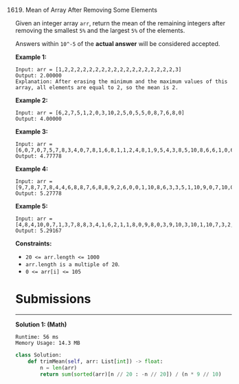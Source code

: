1619. Mean of Array After Removing Some Elements

Given an integer array `arr`, return the mean of the remaining integers after removing the smallest `5%` and the largest `5%` of the elements.

Answers within `10^-5` of the **actual answer** will be considered accepted.

 

**Example 1:**
```
Input: arr = [1,2,2,2,2,2,2,2,2,2,2,2,2,2,2,2,2,2,2,3]
Output: 2.00000
Explanation: After erasing the minimum and the maximum values of this array, all elements are equal to 2, so the mean is 2.
```

**Example 2:**
```
Input: arr = [6,2,7,5,1,2,0,3,10,2,5,0,5,5,0,8,7,6,8,0]
Output: 4.00000
```

**Example 3:**
```
Input: arr = [6,0,7,0,7,5,7,8,3,4,0,7,8,1,6,8,1,1,2,4,8,1,9,5,4,3,8,5,10,8,6,6,1,0,6,10,8,2,3,4]
Output: 4.77778
```

**Example 4:**
```
Input: arr = [9,7,8,7,7,8,4,4,6,8,8,7,6,8,8,9,2,6,0,0,1,10,8,6,3,3,5,1,10,9,0,7,10,0,10,4,1,10,6,9,3,6,0,0,2,7,0,6,7,2,9,7,7,3,0,1,6,1,10,3]
Output: 5.27778
```

**Example 5:**
```
Input: arr = [4,8,4,10,0,7,1,3,7,8,8,3,4,1,6,2,1,1,8,0,9,8,0,3,9,10,3,10,1,10,7,3,2,1,4,9,10,7,6,4,0,8,5,1,2,1,6,2,5,0,7,10,9,10,3,7,10,5,8,5,7,6,7,6,10,9,5,10,5,5,7,2,10,7,7,8,2,0,1,1]
Output: 5.29167
```

**Constraints:**

* `20 <= arr.length <= 1000`
* `arr.length is a multiple of 20`.
* `0 <= arr[i] <= 105`

# Submissions
---
**Solution 1: (Math)**
```
Runtime: 56 ms
Memory Usage: 14.3 MB
```
```python
class Solution:
    def trimMean(self, arr: List[int]) -> float:
        n = len(arr)
        return sum(sorted(arr)[n // 20 : -n // 20]) / (n * 9 // 10)
```